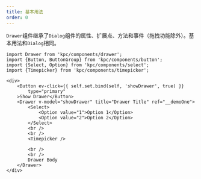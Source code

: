```yaml
---
title: 基本用法
order: 0
---
```


`Drawer`组件继承了`Dialog`组件的属性、扩展点、方法和事件（拖拽功能除外）。基本用法和`Dialog`相同。

<!-- 继承了Dialog弹窗，通过`v-model`建立绑定，当该绑定的值为`true`时，展示抽屉组件。 -->

```vdt
import Drawer from 'kpc/components/drawer';
import {Button, ButtonGroup} from 'kpc/components/button';
import {Select, Option} from 'kpc/components/select';
import {Timepicker} from 'kpc/components/timepicker';

<div>
    <Button ev-click={{ self.set.bind(self, 'showDrawer', true) }}
        type="primary"
    >Show Drawer</Button>
    <Drawer v-model="showDrawer" title="Drawer Title" ref="__demoOne">
        <Select>
            <Option value="1">Option 1</Option>
            <Option value="2">Option 2</Option>
        </Select>
        <br />
        <br />
        <Timepicker />

        <br />
        <br />
        Drawer Body 
    </Drawer>
</div>
```
